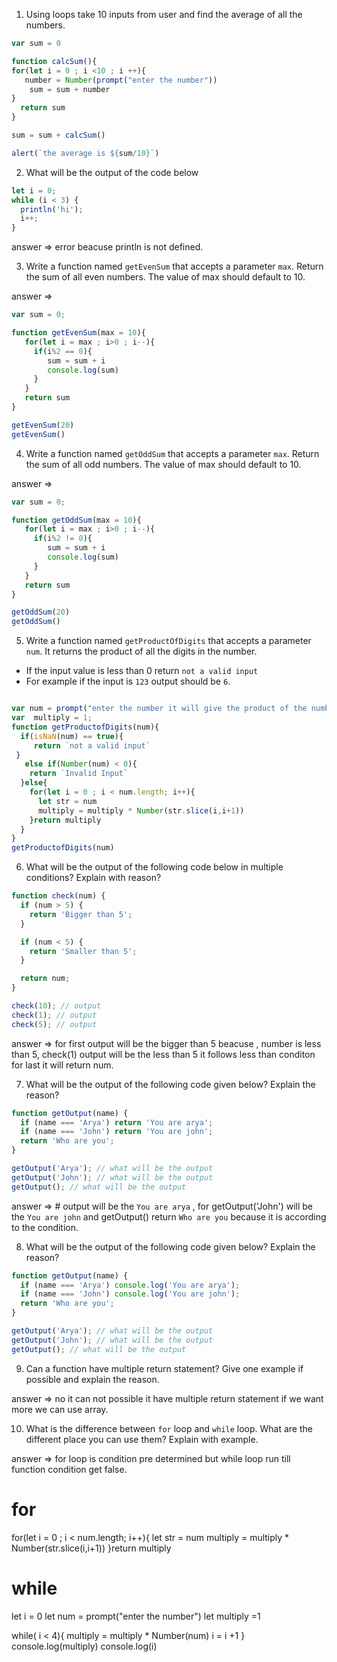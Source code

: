1. Using loops take 10 inputs from user and find the average of all the numbers.

```js
var sum = 0

function calcSum(){
for(let i = 0 ; i <10 ; i ++){
   number = Number(prompt("enter the number"))
    sum = sum + number   
}
  return sum
}

sum = sum + calcSum()

alert(`the average is ${sum/10}`)

```



2. What will be the output of the code below

```js
let i = 0;
while (i < 3) {
  println('hi');
  i++;
}
```

answer => error beacuse println is not defined.

3. Write a function named `getEvenSum` that accepts a parameter `max`. Return the sum of all even numbers. The value of max should default to 10.

answer => 
```js
var sum = 0;

function getEvenSum(max = 10){
   for(let i = max ; i>0 ; i--){
     if(i%2 == 0){
        sum = sum + i
        console.log(sum) 
     }
   }
   return sum 
}

getEvenSum(20)
getEvenSum()
```



4. Write a function named `getOddSum` that accepts a parameter `max`. Return the sum of all odd numbers. The value of max should default to 10.

answer => 
```js
var sum = 0;

function getOddSum(max = 10){
   for(let i = max ; i>0 ; i--){
     if(i%2 != 0){
        sum = sum + i
        console.log(sum) 
     }
   }
   return sum 
}

getOddSum(20)
getOddSum()
```


5. Write a function named `getProductOfDigits` that accepts a parameter `num`. It returns the product of all the digits in the number.

- If the input value is less than 0 return `not a valid input`
- For example if the input is `123` output should be `6`.

```js

var num = prompt("enter the number it will give the product of the number")
var  multiply = 1;
function getProductofDigits(num){
  if(isNaN(num) == true){
     return `not a valid input`
 }
   else if(Number(num) < 0){
    return `Invalid Input`
  }else{
    for(let i = 0 ; i < num.length; i++){
      let str = num 
      multiply = multiply * Number(str.slice(i,i+1))
    }return multiply 
  }
}
getProductofDigits(num)

```

6. What will be the output of the following code below in multiple conditions? Explain with reason?

```js
function check(num) {
  if (num > 5) {
    return 'Bigger than 5';
  }

  if (num < 5) {
    return 'Smaller than 5';
  }

  return num;
}

check(10); // output
check(1); // output
check(5); // output
```


answer => for first output will be the bigger than 5 beacuse , number is less than 5, check(1) output will be the less than 5 it follows less than conditon for last it will return num.
 
7. What will be the output of the following code given below? Explain the reason?

```js
function getOutput(name) {
  if (name === 'Arya') return 'You are arya';
  if (name === 'John') return 'You are john';
  return 'Who are you';
}

getOutput('Arya'); // what will be the output
getOutput('John'); // what will be the output
getOutput(); // what will be the output
```
answer => # output will be the `You are arya` , for getOutput('John') will be the `You are john` and getOutput() return `Who are you` because it is according to the condition. 


8. What will be the output of the following code given below? Explain the reason?

```js
function getOutput(name) {
  if (name === 'Arya') console.log('You are arya');
  if (name === 'John') console.log('You are john');
  return 'Who are you';
}

getOutput('Arya'); // what will be the output
getOutput('John'); // what will be the output
getOutput(); // what will be the output
```

9. Can a function have multiple return statement? Give one example if possible and explain the reason.

answer => no it can not possible it have multiple return statement if we want more we can use array.

10. What is the difference between `for` loop and `while` loop. What are the different place you can use them? Explain with example.


answer => for loop is condition pre determined but while loop run  till function condition get false.


# for
for(let i = 0 ; i < num.length; i++){
      let str = num 
      multiply = multiply * Number(str.slice(i,i+1))
    }return multiply

# while
let i = 0
let num = prompt("enter the number")
let multiply =1

while( i < 4){
      multiply = multiply * Number(num)
    i = i +1
    }
console.log(multiply)
console.log(i) 









